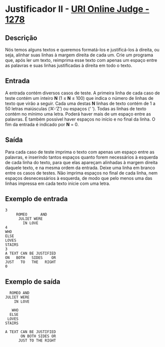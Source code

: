 # Justificador II - [URI Online Judge - 1278](https://www.urionlinejudge.com.br/judge/pt/problems/view/1278)

## Descrição 
Nós temos alguns textos e queremos formatá-los e justificá-los à direita, ou seja, alinhar suas linhas à margem direita de cada um. Crie um programa que, após ler um texto, reimprima esse texto com apenas um espaço entre as palavras e suas linhas justificadas à direita em todo o texto.

## Entrada
A entrada contém diversos casos de teste. A primeira linha de cada caso de teste contém um inteiro **N** (1 ≤ **N** ≤ 100) que indica o número de linhas de texto que virão a seguir. Cada uma destas **N** linhas de texto contém de 1 a 50 letras maiúsculas (‘A’-‘Z’) ou espaços (‘ ’). Todas as linhas de texto contém no mínimo uma letra. Poderá haver mais de um espaço entre as palavras. É também possível haver espaços no início e no final da linha. O fim da entrada é indicado por **N** = 0.

## Saída
Para cada caso de teste imprima o texto com apenas um espaço entre as palavras, e inserindo tantos espaços quanto forem necessários à esquerda de cada linha do texto, para que elas apareçam alinhadas à margem direita daquele texto, e na mesma ordem da entrada. Deixe uma linha em branco entre os casos de testes. Não imprima espaços no final de cada linha, nem espaços desnecessários à esquerda, de modo que pelo menos uma das linhas impressa em cada texto inicie com uma letra.

## Exemplo de entrada
```
3
     ROMEO      AND
      JULIET WERE  
        IN LOVE    
4
WHO
ELSE
LOVES
STAIRS
3
A TEXT CAN BE JUSTIFIED
ON   BOTH   SIDES    OR
JUST   TO   THE   RIGHT
0
```
## Exemplo de saída
```
  ROMEO AND
JULIET WERE
    IN LOVE

   WHO
  ELSE
 LOVES
STAIRS

A TEXT CAN BE JUSTIFIED
       ON BOTH SIDES OR
      JUST TO THE RIGHT
```